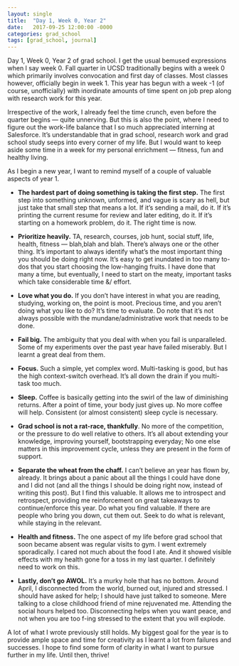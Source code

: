 ```yaml
---
layout: single
title:  "Day 1, Week 0, Year 2"
date:   2017-09-25 12:00:00 -0000
categories: grad_school
tags: [grad_school, journal]
---
```

Day 1, Week 0, Year 2 of grad school. I get the usual bemused expressions when I say week 0. Fall quarter in UCSD traditionally begins with a week 0 which primarily involves convocation and first day of classes. Most classes however, officially begin in week 1. This year has begun with a week -1 (of course, unofficially) with inordinate amounts of time spent on job prep along with research work for this year.

Irrespective of the work, I already feel the time crunch, even before the quarter begins — quite unnerving. But this is also the point, where I need to figure out the work-life balance that I so much appreciated interning at Salesforce. It’s understandable that in grad school, research work and grad school study seeps into every corner of my life. But I would want to keep aside some time in a week for my personal enrichment — fitness, fun and healthy living.

As I begin a new year, I want to remind myself of a couple of valuable aspects of year 1.

- <b>The hardest part of doing something is taking the first step.</b> The first step into something unknown, unformed, and vague is scary as hell, but just take that small step that means a lot. If it’s sending a mail, do it. If it’s printing the current resume for review and later editing, do it. If it’s starting on a homework problem, do it. The right time is now.

- <b>Prioritize heavily.</b> TA, research, courses, job hunt, social stuff, life, health, fitness — blah,blah and blah. There’s always one or the other thing. It’s important to always identify what’s the most important thing you should be doing right now. It’s easy to get inundated in too many to-dos that you start choosing the low-hanging fruits. I have done that many a time, but eventually, I need to start on the meaty, important tasks which take considerable time &/ effort.

- <b>Love what you do.</b> If you don’t have interest in what you are reading, studying, working on, the point is moot. Precious time, and you aren’t doing what you like to do? It’s time to evaluate. Do note that it’s not always possible with the mundane/administrative work that needs to be done.

- <b>Fail big.</b> The ambiguity that you deal with when you fail is unparalleled. Some of my experiments over the past year have failed miserably. But I learnt a great deal from them.

- <b>Focus.</b> Such a simple, yet complex word. Multi-tasking is good, but has the high context-switch overhead. It’s all down the drain if you multi-task too much.

- <b>Sleep.</b> Coffee is basically getting into the swirl of the law of diminishing returns. After a point of time, your body just gives up. No more coffee will help. Consistent (or almost consistent) sleep cycle is necessary.

- <b>Grad school is not a rat-race, thankfully</b>. No more of the competition, or the pressure to do well relative to others. It’s all about extending your knowledge, improving yourself, bootstrapping everyday; No one else matters in this improvement cycle, unless they are present in the form of support.

- <b>Separate the wheat from the chaff.</b> I can’t believe an year has flown by, already. It brings about a panic about all the things I could have done and I did not (and all the things I should be doing right now, instead of writing this post). But I find this valuable. It allows me to introspect and retrospect, providing me reinforcement on great takeaways to continue/enforce this year. Do what you find valuable. If there are people who bring you down, cut them out. Seek to do what is relevant, while staying in the relevant.

- <b>Health and fitness.</b> The one aspect of my life before grad school that soon became absent was regular visits to gym. I went extremely sporadically. I cared not much about the food I ate. And it showed visible effects with my health gone for a toss in my last quarter. I definitely need to work on this.

- <b>Lastly, don’t go AWOL.</b> It’s a murky hole that has no bottom. Around April, I disconnected from the world, burned out, injured and stressed. I should have asked for help; I should have just talked to someone. Mere talking to a close childhood friend of mine rejuvenated me. Attending the social hours helped too. Disconnecting helps when you want peace, and not when you are too f-ing stressed to the extent that you will explode.

A lot of what I wrote previously still holds. My biggest goal for the year is to provide ample space and time for creativity as I learnt a lot from failures and successes. I hope to find some form of clarity in what I want to pursue further in my life. Until then, thrive!